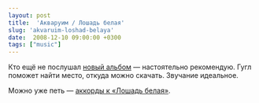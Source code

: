 ```yaml
---
layout: post
title:  'Акваруим / Лошадь белая'
slug: 'akvaruim-loshad-belaya'
date:  2008-12-10 09:00:00 +0300
tags: ["music"]
---
```


Кто ещё не послушал [новый альбом](http://aquarium.ru/discography/white_horse.html) — настоятельно рекомендую. Гугл поможет найти место, откуда можно скачать. Звучание идеальное.

Можно уже петь — [аккорды к «Лошадь белая»](http://rukeba.com/ra/2008/12/09/akvarium-loshad-belaya/).

